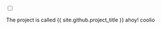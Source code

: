 <html><head></head><body>
<input type="checkbox" id="the_sun"/>
<div id="all_the_stuffs_shall_go_here">
<!--

[//]: # (possibly a comment)

-->
		<label for="the_sun"><pre id="darkmodetext">switch theme to </pre><hr></label>
<!--

)

-->

 The project is called {{ site.github.project_title }} 
 ahoy!
 coolio

</div></body></html>
